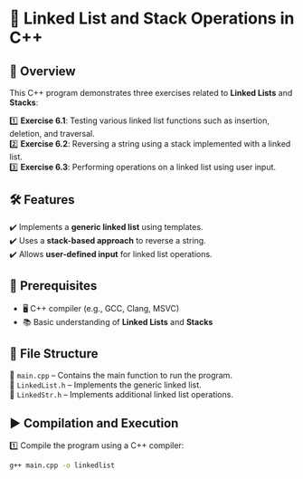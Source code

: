 # 🚀 Linked List and Stack Operations in C++  

## 📌 Overview  

This C++ program demonstrates three exercises related to **Linked Lists** and **Stacks**:  

1️⃣ **Exercise 6.1**: Testing various linked list functions such as insertion, deletion, and traversal.  
2️⃣ **Exercise 6.2**: Reversing a string using a stack implemented with a linked list.  
3️⃣ **Exercise 6.3**: Performing operations on a linked list using user input.  

## 🛠️ Features  

✔️ Implements a **generic linked list** using templates.  
✔️ Uses a **stack-based approach** to reverse a string.  
✔️ Allows **user-defined input** for linked list operations.  

## 🔧 Prerequisites  

- 🖥️ C++ compiler (e.g., GCC, Clang, MSVC)  
- 📚 Basic understanding of **Linked Lists** and **Stacks**  

## 📁 File Structure  

📂 `main.cpp` – Contains the main function to run the program.  
📂 `LinkedList.h` – Implements the generic linked list.  
📂 `LinkedStr.h` – Implements additional linked list operations.  

## ▶️ Compilation and Execution  

1️⃣ Compile the program using a C++ compiler:  
   ```sh
   g++ main.cpp -o linkedlist
